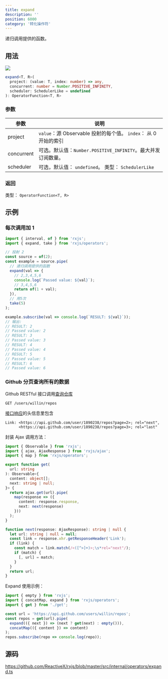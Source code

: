 ```yaml
---
title: expand
description: ''
position: 6000
category: '转化操作符'
---
```


<alert>

递归调用提供的函数。

</alert>

## 用法

![](https://rxjs.dev/assets/images/marble-diagrams/expand.png)

```ts
expand<T, R>(
  project: (value: T, index: number) => any,
  concurrent: number = Number.POSITIVE_INFINITY,
  scheduler: SchedulerLike = undefined
): OperatorFunction<T, R>
```

### 参数

| 参数       | 说明                                                            |
| ---------- | --------------------------------------------------------------- |
| project    | `value`：源 Observable 投射的每个值。 `index`： 从 0 开始的索引 |
| concurrent | 可选。默认值：`Number.POSITIVE_INFINITY`。最大并发订阅数量。    |
| scheduler  | 可选，默认值： `undefined`。 类型： `SchedulerLike`             |

### 返回

类型： `OperatorFunction<T, R>`

<adsbygoogle></adsbygoogle>

## 示例

### 每次调用加 1

```ts
import { interval, of } from 'rxjs';
import { expand, take } from 'rxjs/operators';

// 投射 2
const source = of(2);
const example = source.pipe(
  // 递归调用提供的函数
  expand(val => {
    // 2,3,4,5,6
    console.log(`Passed value: ${val}`);
    // 3,4,5,6
    return of(1 + val);
  }),
  // 用5次
  take(5)
);

example.subscribe(val => console.log(`RESULT: ${val}`));
// 输出:
// RESULT: 2
// Passed value: 2
// RESULT: 3
// Passed value: 3
// RESULT: 4
// Passed value: 4
// RESULT: 5
// Passed value: 5
// RESULT: 6
// Passed value: 6
```

### Github 分页查询所有的数据

Github RESTful 接口调用[查询仓库](https://developer.github.com/v3/repos/#list-user-repositories)

```
GET /users/willin/repos
```

[接口响应](https://developer.github.com/v3/repos/#response)的头信息里包含

```
Link: <https://api.github.com/user/1890238/repos?page=2>; rel="next",
      <https://api.github.com/user/1890238/repos?page=3>; rel="last"
```

封装 Ajax 调用方法：

```ts [get.ts]
import { Observable } from 'rxjs';
import { ajax, AjaxResponse } from 'rxjs/ajax';
import { map } from 'rxjs/operators';

export function get(
  url: string
): Observable<{
  content: object[];
  next: string | null;
}> {
  return ajax.get(url).pipe(
    map(response => ({
      content: response.response,
      next: next(response)
    }))
  );
}

function next(response: AjaxResponse): string | null {
  let url: string | null = null;
  const link = response.xhr.getResponseHeader('Link');
  if (link) {
    const match = link.match(/<([^>]+)>;\s*rel="next"/);
    if (match) {
      [, url] = match;
    }
  }
  return url;
}
```

Expand 使用示例：

```ts
import { empty } from 'rxjs';
import { concatMap, expand } from 'rxjs/operators';
import { get } from './get';

const url = 'https://api.github.com/users/willin/repos';
const repos = get(url).pipe(
  expand(({ next }) => (next ? get(next) : empty())),
  concatMap(({ content }) => content)
);
repos.subscribe(repo => console.log(repo));
```

## 源码

<https://github.com/ReactiveX/rxjs/blob/master/src/internal/operators/expand.ts>
